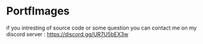 # PortfImages

if you intresting of source code or some question you can contact me on my discord server : https://discord.gg/UR7U5bEX3w
